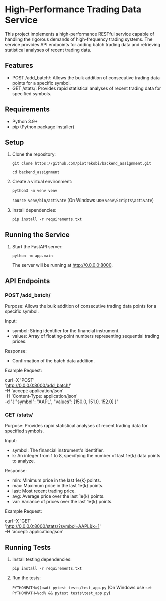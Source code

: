 # High-Performance Trading Data Service

This project implements a high-performance RESTful service capable of handling the rigorous demands of high-frequency trading systems. The service provides API endpoints for adding batch trading data and retrieving statistical analyses of recent trading data.

## Features

- POST /add_batch/: Allows the bulk addition of consecutive trading data points for a specific symbol.
- GET /stats/: Provides rapid statistical analyses of recent trading data for specified symbols.

## Requirements

- Python 3.9+
- pip (Python package installer)

## Setup

1. Clone the repository:

   `git clone https://github.com/piotrekobi/backend_assignment.git`

   `cd backend_assignment`

2. Create a virtual environment:

   `python3 -m venv venv`

   `source venv/bin/activate`  (On Windows use `venv\Scripts\activate`)

3. Install dependencies:

   `pip install -r requirements.txt`

## Running the Service

1. Start the FastAPI server:

   `python -m app.main`

   The server will be running at <http://0.0.0.0:8000>.

## API Endpoints

### POST /add_batch/

Purpose: Allows the bulk addition of consecutive trading data points for a specific symbol.

Input:

- symbol: String identifier for the financial instrument.
- values: Array of floating-point numbers representing sequential trading prices.

Response:

- Confirmation of the batch data addition.

Example Request:

curl -X 'POST' \
  '<http://0.0.0.0:8000/add_batch/>' \
  -H 'accept: application/json' \
  -H 'Content-Type: application/json' \
  -d '{
  "symbol": "AAPL",
  "values": [150.0, 151.0, 152.0]
}'

### GET /stats/

Purpose: Provides rapid statistical analyses of recent trading data for specified symbols.

Input:

- symbol: The financial instrument's identifier.
- k: An integer from 1 to 8, specifying the number of last 1e{k} data points to analyze.

Response:

- min: Minimum price in the last 1e{k} points.
- max: Maximum price in the last 1e{k} points.
- last: Most recent trading price.
- avg: Average price over the last 1e{k} points.
- var: Variance of prices over the last 1e{k} points.

Example Request:

curl -X 'GET' \
  '<http://0.0.0.0:8000/stats/?symbol=AAPL&k=1>' \
  -H 'accept: application/json'

## Running Tests

1. Install testing dependencies:

   `pip install -r requirements.txt`

2. Run the tests:

   `PYTHONPATH=$(pwd) pytest tests/test_app.py` (On Windows use `set PYTHONPATH=%cd% && pytest tests\test_app.py`)
